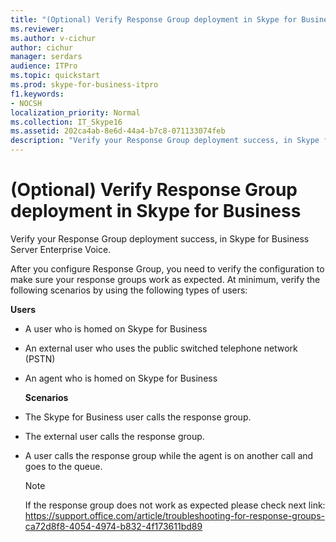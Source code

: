 ```yaml
---
title: "(Optional) Verify Response Group deployment in Skype for Business"
ms.reviewer: 
ms.author: v-cichur
author: cichur
manager: serdars
audience: ITPro
ms.topic: quickstart
ms.prod: skype-for-business-itpro
f1.keywords:
- NOCSH
localization_priority: Normal
ms.collection: IT_Skype16
ms.assetid: 202ca4ab-8e6d-44a4-b7c8-071133074feb
description: "Verify your Response Group deployment success, in Skype for Business Server Enterprise Voice."
---
```


# (Optional) Verify Response Group deployment in Skype for Business
 
Verify your Response Group deployment success, in Skype for Business Server Enterprise Voice.
  
After you configure Response Group, you need to verify the configuration to make sure your response groups work as expected. At minimum, verify the following scenarios by using the following types of users:
  
 **Users**
  
- A user who is homed on Skype for Business
    
- An external user who uses the public switched telephone network (PSTN)
    
- An agent who is homed on Skype for Business
    
  **Scenarios**
  
- The Skype for Business user calls the response group.
    
- The external user calls the response group.
    
- A user calls the response group while the agent is on another call and goes to the queue.

    > [!NOTE]
    > If the response group does not work as expected please check next link:
    > https://support.office.com/article/troubleshooting-for-response-groups-ca72d8f8-4054-4974-b832-4f173611bd89
    

